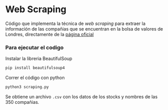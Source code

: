 # Web Scraping

Código que implementa la técnica de *web scraping* para extraer la información de las compañias que se encuentran en la bolsa de valores de Londres, directamente de la [página oficial](https://www.londonstockexchange.com/)


### Para ejecutar el codigo

Instalar la libreria BeautifulSoup

```bash
pip install beautifulsoup4
```

Correr el código con python 

```bash
python3 scraping.py
```

Se obtiene un archivo `.csv` con los datos de los stocks y nombres de las 350 compañias.
